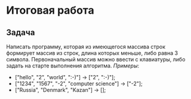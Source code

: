 # Итоговая работа
## Задача
Написать программу, которая из имеющегося массива строк формирует массив из строк, длина которых меньше, либо равна 3 символа. Первоначальный массив можно ввести с клавиатуры, либо задать на старте выполнения алгоритма.
_Примеры_:
+ ["hello", "2", "world", ":-)"] -> ["2", ":-)"];
+ ["1234", "1567", "-2", "computer science"] -> ["-2"];
+ ["Russia", "Denmark", "Kazan"] -> [];

